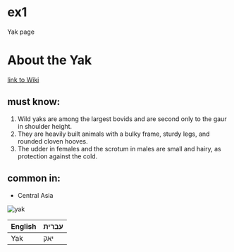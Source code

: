 # ex1
Yak page
# About the Yak
 [link to Wiki](https://en.wikipedia.org/wiki/Wild_yak)
## must know:
1. Wild yaks are among the largest bovids and are second only to the gaur in shoulder height.
2. They are heavily built animals with a bulky frame, sturdy legs, and rounded cloven hooves.
3. The udder in females and the scrotum in males are small and hairy, as protection against the cold.
## common in:
* Central Asia


![yak](/images/yak_1.jpg)

English | עברית
--------|--------
Yak | יאק
